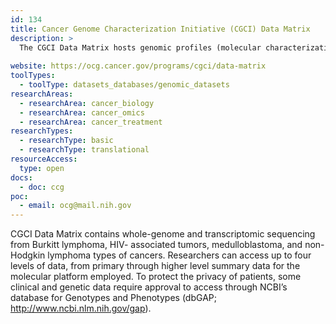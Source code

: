 ```yaml
---
id: 134
title: Cancer Genome Characterization Initiative (CGCI) Data Matrix
description: >
  The CGCI Data Matrix hosts genomic profiles (molecular characterization and sequence data) and clinical data for rare adult and  pediatric tumor types.
  
website: https://ocg.cancer.gov/programs/cgci/data-matrix
toolTypes:
  - toolType: datasets_databases/genomic_datasets
researchAreas:
  - researchArea: cancer_biology
  - researchArea: cancer_omics
  - researchArea: cancer_treatment
researchTypes:
  - researchType: basic
  - researchType: translational
resourceAccess:
  type: open
docs:
  - doc: ccg
poc:
  - email: ocg@mail.nih.gov
---
```

CGCI Data Matrix contains whole-genome and transcriptomic sequencing from Burkitt lymphoma, HIV- associated tumors, medulloblastoma, and non-Hodgkin lymphoma types of cancers. Researchers can access up to four levels of data, from primary through higher level summary data for the molecular platform employed. To protect the privacy of patients, some clinical and genetic data require approval to access through NCBI’s database for Genotypes and Phenotypes (dbGAP; <http://www.ncbi.nlm.nih.gov/gap>).
